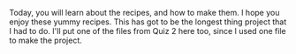Today, you will learn about the recipes, and how to make them. I hope you enjoy these yummy recipes. This has got to be the longest thing project that I had to do. I'll put one of the files from Quiz 2 here too, since I used one file to make the project.
